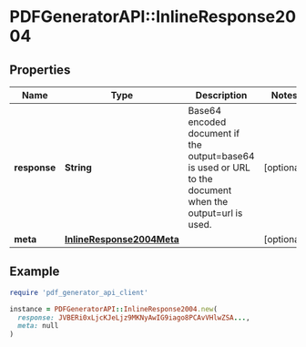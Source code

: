 # PDFGeneratorAPI::InlineResponse2004

## Properties

| Name | Type | Description | Notes |
| ---- | ---- | ----------- | ----- |
| **response** | **String** | Base64 encoded document if the output&#x3D;base64 is used or URL to the document when the output&#x3D;url is used. | [optional] |
| **meta** | [**InlineResponse2004Meta**](InlineResponse2004Meta.md) |  | [optional] |

## Example

```ruby
require 'pdf_generator_api_client'

instance = PDFGeneratorAPI::InlineResponse2004.new(
  response: JVBERi0xLjcKJeLjz9MKNyAwIG9iago8PCAvVHlwZSA...,
  meta: null
)
```

